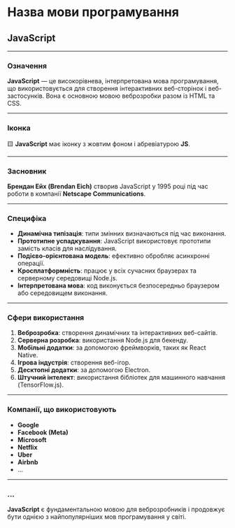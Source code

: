 # Назва мови програмування

## JavaScript

---

### Означення

**JavaScript** — це високорівнева, інтерпретована мова програмування, що використовується для створення інтерактивних веб-сторінок і веб-застосунків. Вона є основною мовою веброзробки разом із HTML та CSS.

---

### Іконка

🟨 **JavaScript** має іконку з жовтим фоном і абревіатурою **JS**.

---

### Засновник

**Брендан Ейх (Brendan Eich)** створив JavaScript у 1995 році під час роботи в компанії **Netscape Communications**.

---

### Специфіка

- **Динамічна типізація**: типи змінних визначаються під час виконання.
- **Прототипне успадкування**: JavaScript використовує прототипи замість класів для наслідування.
- **Подієво-орієнтована модель**: ефективно обробляє асинхронні операції.
- **Кросплатформність**: працює у всіх сучасних браузерах та серверному середовищі Node.js.
- **Інтерпретована мова**: код виконується безпосередньо браузером або середовищем виконання.

---

### Сфери використання

1. **Веброзробка**: створення динамічних та інтерактивних веб-сайтів.
2. **Серверна розробка**: використання Node.js для бекенду.
3. **Мобільні додатки**: за допомогою фреймворків, таких як React Native.
4. **Ігрова індустрія**: створення веб-ігор.
5. **Десктопні додатки**: за допомогою Electron.
6. **Штучний інтелект**: використання бібліотек для машинного навчання (TensorFlow.js).

---

### Компанії, що використовують

- **Google**
- **Facebook (Meta)**
- **Microsoft**
- **Netflix**
- **Uber**
- **Airbnb**
- ...

---

### ...

**JavaScript** є фундаментальною мовою для веброзробників і продовжує бути однією з найпопулярніших мов програмування у світі.
